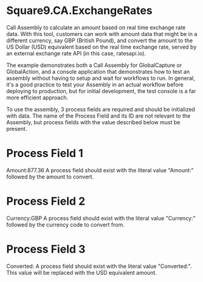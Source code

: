 # Square9.CA.ExchangeRates
Call Assembly to calculate an amount based on real time exchange rate data.  With this tool, customers can work with amount
data that might be in a different currency, say GBP (British Pound), and convert the amount to the US Dollar (USD) equivalent
based on the real time exchange rate, served by an external exchange rate API (in this case, ratesapi.io).

The example demonstrates both a Call Assembly for GlobalCapture or GlobalAction, and a console application that demonstrates
how to test an assembly without having to setup and wait for workflows to run.  In general, it's a good practice to test your Assembly 
in an actual workflow before deploying to production, but for initial development, the test console is a far more efficient approach.

To use the assembly, 3 process fields are required and should be initialized with data.  The name of the Process Field and its ID are
not relevant to the Assembly, but process fields with the value described below must be present.

# Process Field 1
Amount:877.36
A process field should exist with the literal value "Amount:" followed by the amount to convert.

# Process Field 2
Currency:GBP
A process field should exist with the literal value "Currency:" followed by the currency code to convert from.

# Process Field 3
Converted:
A process field should exist with the literal value "Converted:".  This value will be replaced with the USD equivalent amount.
